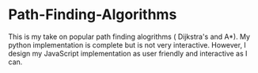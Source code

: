 # Path-Finding-Algorithms
This is my take on popular path finding alogrithms ( Dijkstra's and A*). My python implementation is complete but is not very interactive. However, I design my JavaScript implementation as user friendly and interactive as I can. 
